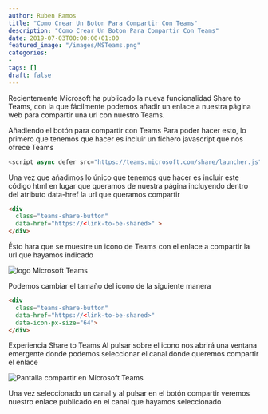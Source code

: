 ```yaml
---
author: Ruben Ramos
title: "Como Crear Un Boton Para Compartir Con Teams"
description: "Como Crear Un Boton Para Compartir Con Teams"
date: 2019-07-03T00:00:00+01:00
featured_image: "/images/MSTeams.png"
categories:
- 
tags: []
draft: false
---
```


Recientemente Microsoft ha publicado la nueva funcionalidad Share to Teams, con la que fácilmente podemos añadir un enlace a nuestra página web para compartir una url con nuestro Teams.

Añadiendo el botón para compartir con Teams
Para poder hacer esto, lo primero que tenemos que hacer es incluir un fichero javascript que nos ofrece Teams

```javascript
<script async defer src="https://teams.microsoft.com/share/launcher.js" ></script>
```

Una vez que añadimos lo único que tenemos que hacer es incluir este código html en lugar que queramos de nuestra página incluyendo dentro del atributo data-href la url que queramos compartir

```html
<div
  class="teams-share-button"
  data-href="https://<link-to-be-shared>" >
</div>
```
Ésto hara que se muestre un icono de Teams con el enlace a compartir la url que hayamos indicado

![logo Microsoft Teams](/images/como-crear-un-boton-para-compartir-con-teams-01.png)


Podemos cambiar el tamaño del icono de la siguiente manera

```html
<div
  class="teams-share-button"
  data-href="https://<link-to-be-shared>" 
  data-icon-px-size="64">
</div>
```

Experiencia Share to Teams
Al pulsar sobre el icono nos abrirá una ventana emergente donde podemos seleccionar el canal donde queremos compartir el enlace

![Pantalla compartir en Microsoft Teams](/images/como-crear-un-boton-para-compartir-con-teams-02.png)

Una vez seleccionado un canal y al pulsar en el botón compartir veremos nuestro enlace publicado en el canal que hayamos seleccionado